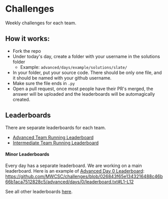 # Challenges

Weekly challenges for each team.

## How it works:

- Fork the repo
- Under today's day, create a folder with your username in the solutions folder
    - Example: `advanced/days/example/solutions/slate/`
- In your folder, put your source code. There should be only one file, and it should be named with your github username.
- Make sure the file ends in `.py`
- Open a pull request, once most people have their PR's merged, the answer will be uploaded and the leaderboards will be automagically created.

## Leaderboards

There are separate leaderboards for each team.

- [Advanced Team Running Leaderboard](./advanced-leaderboard.md)
- [Intermediate Team Running Leaderboard](./intermediate-leaderboard.md)

#### Minor Leaderboards

Every day has a separate leaderboard. We are working on a main leaderboard. Here is an example of [Advanced Day 0 Leaderboard](./advanced/days/0/leaderboard.txt):
https://github.com/MWCSC/challenges/blob/026843f65e1343216488c46b66b1aca7512828c5/advanced/days/0/leaderboard.txt#L1-L12

See all other leaderboards [here](./all-leaderboards.md).
